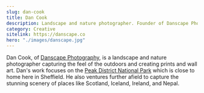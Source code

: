 ```yaml
---
slug: dan-cook
title: Dan Cook
description: Landscape and nature photographer. Founder of Danscape Photography.
category: Creative
sitelink: https://danscape.co
hero: "./images/danscape.jpg"
---
```

<p>Dan Cook, of <a href="https://danscape.co">Danscape Photography</a>, is a landscape and nature photographer capturing the feel of the outdoors and creating prints and wall art. Dan's work focuses on the <a href="https://danscape.co/portfolio">Peak District National Park</a> which is close to home here in Sheffield. He also ventures further afield to capture the stunning scenery of places like Scotland, Iceland, Ireland, and Nepal.</p>